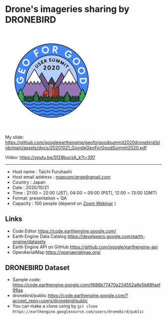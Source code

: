 # Drone's imageries sharing by DRONEBIRD

<img src="https://github.com/googleearthengine/geoforgoodsummit2020dronebird/blob/main/assets/img/20-21-OCT_G4G_2020-07-31.jpg?raw=true" width="300" >

My slide:
https://github.com/googleearthengine/geoforgoodsummit2020dronebird/blob/main/assets/docs/20201021_GoogleGeoForGoodSummit2020.pdf

Video:
https://youtu.be/5f28bucsA_k?t=397

---

* Host name : Taichi Furuhashi
* Host email address : mapconcierge@gmail.com
* Country : Japan 
* Date : 2020/10/21
* Time :  21:00 ~ 22:00 (JST), 04:00 ~ 05:00 (PST), 12:00 ~ 13:00 (GMT) 
* Format: presentation + QA
* Capacity : 100 people (depend on [Zoom Webinar](https://zoom.us/j/96830948489?pwd=VXNnbUpjZFV5OU5EZGtSU2xsSjVHQT09) )


## Links
* Code Editor https://code.earthengine.google.com/
* Earth Engine Data Catalog https://developers.google.com/earth-engine/datasets
* Earth Engine API on GitHub https://github.com/google/earthengine-api
* OpenAerialMap https://openaerialmap.org/

## DRONEBIRD Dataset
* Sample code: https://code.earthengine.google.com/f686b77470a224552a6e5b68faef99aa
* dronebird/public https://code.earthengine.google.com/?accept_repo=users/dronebird/public
* You can make a clone using by ```git clone https://earthengine.googlesource.com/users/dronebird/public```
